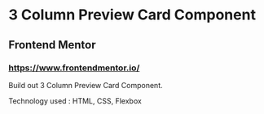 # 3 Column Preview Card Component

## Frontend Mentor

### https://www.frontendmentor.io/

Build out 3 Column Preview Card Component.

Technology used : HTML, CSS, Flexbox
